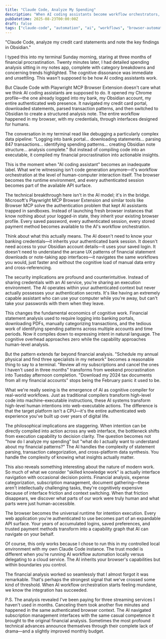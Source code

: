 ```yaml
---
title: "Claude Code, Analyze My Spending"
description: "When AI coding assistants become workflow orchestrators, the most powerful compiler isn't processing code—it's processing reality."
pubDatetime: 2025-08-23T00:00:00Z
draft: false
tags: ["claude-code", "automation", "ai", "workflows", "browser-automation"]
---
```


"Claude Code, analyze my credit card statements and note the key findings in Obsidian."

I typed this into my terminal Sunday morning, staring at three months of financial procrastination. Twenty minutes later, I had detailed spending analysis sitting in my notes app, complete with category breakdowns and concerning trends highlighted. The cognitive dissonance was immediate and unsettling. This wasn't supposed to be how AI coding assistants work.

But Claude Code with Playwright MCP Browser Extension doesn't care what we think AI coding assistants are supposed to do. It opened my Chrome profile—the one already logged into my bank, my Obsidian account, my entire authenticated web presence. It navigated my credit card portal, downloaded statements, parsed transaction patterns, and then switched to Obsidian to create a structured analysis note. The entire workflow happened in my browser, with my credentials, through interfaces designed for humans.

The conversation in my terminal read like debugging a particularly complex data pipeline: "Logging into bank portal... downloading statements... parsing 847 transactions... identifying spending patterns... creating Obsidian note structure... analysis complete." But instead of compiling code into an executable, it compiled my financial procrastination into actionable insights.

This is the moment when "AI coding assistant" becomes an inadequate label. What we're witnessing isn't code generation anymore—it's workflow orchestration at the level of human-computer interaction itself. The browser becomes the runtime environment, and every authenticated session becomes part of the available API surface.

The technical breakthrough here isn't in the AI model; it's in the bridge. Microsoft's Playwright MCP Browser Extension and similar tools like Browser MCP solve the authentication problem that kept AI assistants trapped in sandboxes. Instead of launching fresh browser instances that know nothing about your logged-in state, they inherit your existing browser profile. Every saved password, every authenticated session, every stored payment method becomes available to the AI's workflow orchestration.

Think about what this actually means. The AI doesn't need to know your banking credentials—it inherits your authenticated bank session. It doesn't need access to your Obsidian account details—it uses your saved login. It doesn't need to understand the arcane UX patterns of financial statement downloads or note-taking app interfaces—it navigates the same workflows you would, just faster and without the cognitive load of manual data entry and cross-referencing.

The security implications are profound and counterintuitive. Instead of sharing credentials with an AI service, you're sharing an execution environment. The AI operates within your authenticated context but never actually possesses your authentication secrets. It's like having an extremely capable assistant who can use your computer while you're away, but can't take your passwords with them when they leave.

This changes the fundamental economics of cognitive work. Financial statement analysis used to require logging into banking portals, downloading PDFs, manually categorizing transactions, and the tedious work of identifying spending patterns across multiple accounts and time periods. Now it compiles down to expressing intent in natural language. The cognitive overhead approaches zero while the capability approaches human-level analysis.

But the pattern extends far beyond financial analysis. "Schedule my annual physical and find three specialists in my network" becomes a reasonable thing to say to a terminal. "Review all my subscriptions and cancel the ones I haven't used in three months" transforms from weekend procrastination into Tuesday afternoon completion. "Download my 2024 tax documents from all my financial accounts" stops being the February panic it used to be.

What we're really seeing is the emergence of AI as cognitive compiler for real-world workflows. Just as traditional compilers transform high-level code into machine-executable instructions, these AI systems transform high-level human intentions into web-executable actions. The difference is that the target platform isn't a CPU—it's the entire authenticated web experience you've built up over years of digital life.

The philosophical implications are staggering. When intention can be directly compiled into action across any web interface, the bottleneck shifts from execution capability to decision clarity. The question becomes not "how do I analyze my spending" but "what do I actually want to understand about my financial patterns?" The AI handles the complexity of statement parsing, transaction categorization, and cross-platform data synthesis. You handle the complexity of knowing what insights actually matter.

This also reveals something interesting about the nature of modern work. So much of what we consider "skilled knowledge work" is actually interface navigation with occasional decision points. Financial analysis, expense categorization, subscription management, document gathering—these aren't intellectually challenging tasks, they're cognitively expensive because of interface friction and context switching. When that friction disappears, we discover what parts of our work were truly human and what parts were just human-accessible.

The browser becomes the universal runtime for intention execution. Every web application you're authenticated to use becomes part of an expandable API surface. Your years of accumulated logins, saved preferences, and trusted payment methods transform into a capability graph that AI can navigate on your behalf.

Of course, this only works because I chose to run this in my controlled local environment with my own Claude Code instance. The trust model is different when you're running AI workflow automation locally versus delegating to a cloud service. The AI inherits your browser's capabilities but within boundaries you control.

The financial analysis worked so seamlessly that I almost forgot it was remarkable. That's perhaps the strongest signal that we've crossed some kind of threshold. When AI workflow orchestration starts feeling mundane, we know the integration has succeeded.

P.S. The analysis revealed I've been paying for three streaming services I haven't used in months. Canceling them took another five minutes and happened in the same authenticated browser context. The AI navigated subscription management interfaces with the same casual competence it brought to the original financial analysis. Sometimes the most profound technical advances announce themselves through their complete lack of drama—and a slightly improved monthly budget.